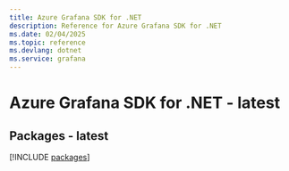 ```yaml
---
title: Azure Grafana SDK for .NET
description: Reference for Azure Grafana SDK for .NET
ms.date: 02/04/2025
ms.topic: reference
ms.devlang: dotnet
ms.service: grafana
---
```

# Azure Grafana SDK for .NET - latest
## Packages - latest
[!INCLUDE [packages](grafana-index.md)]